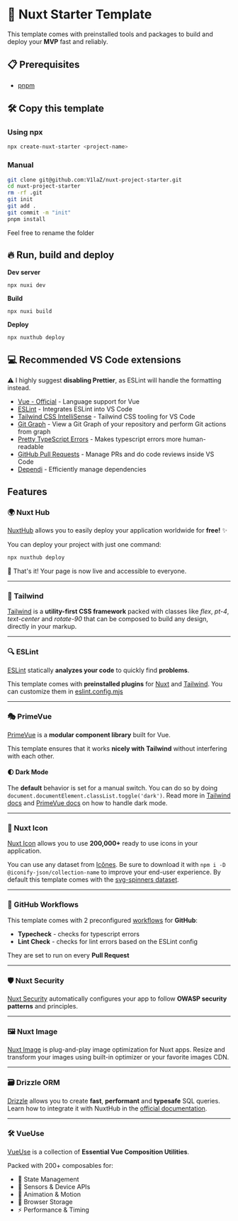 # 🚀 Nuxt Starter Template

This template comes with preinstalled tools and packages to build and deploy your **MVP** fast and reliably.

## 📋 Prerequisites
- [pnpm](https://pnpm.io/)

## 🛠️ Copy this template
### Using npx
```sh
npx create-nuxt-starter <project-name>
```
### Manual
```sh
git clone git@github.com:V1laZ/nuxt-project-starter.git
cd nuxt-project-starter
rm -rf .git
git init
git add .
git commit -m "init"
pnpm install
```
Feel free to rename the folder

## 🔥 Run, build and deploy
**Dev server**
```
npx nuxi dev
```
**Build**
```
npx nuxi build
```
**Deploy**
```
npx nuxthub deploy
```

## 💻 Recommended VS Code extensions
⚠️ I highly suggest **disabling Prettier**, as ESLint will handle the formatting instead.

- [Vue - Official](https://marketplace.visualstudio.com/items?itemName=Vue.volar) - Language support for Vue
- [ESLint](https://marketplace.visualstudio.com/items?itemName=dbaeumer.vscode-eslint) - Integrates ESLint into VS Code
- [Tailwind CSS IntelliSense](https://marketplace.visualstudio.com/items?itemName=bradlc.vscode-tailwindcss) - Tailwind CSS tooling for VS Code
- [Git Graph](https://marketplace.visualstudio.com/items?itemName=mhutchie.git-graph) - View a Git Graph of your repository and perform Git actions from graph
- [Pretty TypeScript Errors](https://marketplace.visualstudio.com/items?itemName=YoavBls.pretty-ts-errors) - Makes typescript errors more human-readable
- [GitHub Pull Requests](https://marketplace.visualstudio.com/items?itemName=GitHub.vscode-pull-request-github) - Manage PRs and do code reviews inside VS Code
- [Dependi](https://marketplace.visualstudio.com/items?itemName=fill-labs.dependi) - Efficiently manage dependencies

## Features

### 🌍 Nuxt Hub
[NuxtHub](https://hub.nuxt.com/) allows you to easily deploy your application worldwide for **free!** ✨

You can deploy your project with just one command:
```sh
npx nuxthub deploy
```
🚀 That's it! Your page is now live and accessible to everyone.

---

### 🎨 Tailwind
[Tailwind](https://tailwindcss.com/) is a **utility-first CSS framework** packed with classes like *flex*, *pt-4*, *text-center* and *rotate-90* that can be composed to build any design, directly in your markup.

---

### 🔍 ESLint
[ESLint](https://eslint.org/) statically **analyzes your code** to quickly find **problems**. 

This template comes with **preinstalled plugins** for 
[Nuxt](https://eslint.nuxt.com/packages/module) and [Tailwind](https://github.com/francoismassart/eslint-plugin-tailwindcss). You can customize them in [eslint.config.mjs](./eslint.config.mjs)

---

### 🎭 PrimeVue
[PrimeVue](https://primevue.org/) is a **modular component library** built for Vue.

This template ensures that it works **nicely with** **Tailwind** without interfering with each other.

#### 🌓 Dark Mode
The **default** behavior is set for a manual switch. You can do so by doing `document.documentElement.classList.toggle('dark')`. Read more in [Tailwind docs](https://tailwindcss.com/docs/dark-mode) and [PrimeVue docs](https://primevue.org/theming/styled/#darkmode) on how to handle dark mode.

---

### 🎯 Nuxt Icon
[Nuxt Icon](https://github.com/nuxt/icon) allows you to use **200,000+** ready to use icons in your application. 

You can use any dataset from [Icônes](https://icones.js.org/). Be sure to download it with `npm i -D @iconify-json/collection-name` to improve your end-user experience. By default this template comes with the [svg-spinners dataset](https://icones.js.org/collection/svg-spinners).

---

### 🔄 GitHub Workflows
This template comes with 2 preconfigured [workflows](./.github/workflows/) for **GitHub**:
- **Typecheck** - checks for typescript errors
- **Lint Check** - checks for lint errors based on the ESLint config

They are set to run on every **Pull Request**

---

### 🛡️ Nuxt Security
[Nuxt Security](https://nuxt-security.vercel.app/) automatically configures your app to follow **OWASP security patterns** and principles.

---

### 🖼️ Nuxt Image
[Nuxt Image](https://image.nuxt.com/) is plug-and-play image optimization for Nuxt apps. Resize and transform your images using built-in optimizer or your favorite images CDN.

---

### 🗃️ Drizzle ORM
[Drizzle](https://orm.drizzle.team/) allows you to create **fast**, **performant** and **typesafe** SQL queries. Learn how to integrate it with NuxtHub in the [official documentation](https://hub.nuxt.com/docs/recipes/drizzle).

---

### 🛠️ VueUse
[VueUse](https://vueuse.org/) is a collection of **Essential Vue Composition Utilities**. 

Packed with 200+ composables for:
- 🔄 State Management
- 📱 Sensors & Device APIs
- 🎯 Animation & Motion
- 💾 Browser Storage
- ⚡ Performance & Timing